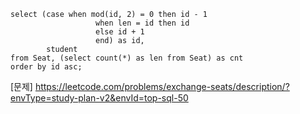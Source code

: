 ```mysql
select (case when mod(id, 2) = 0 then id - 1
                   when len = id then id
                   else id + 1
                   end) as id,
        student
from Seat, (select count(*) as len from Seat) as cnt
order by id asc;
```

[문제] https://leetcode.com/problems/exchange-seats/description/?envType=study-plan-v2&envId=top-sql-50
